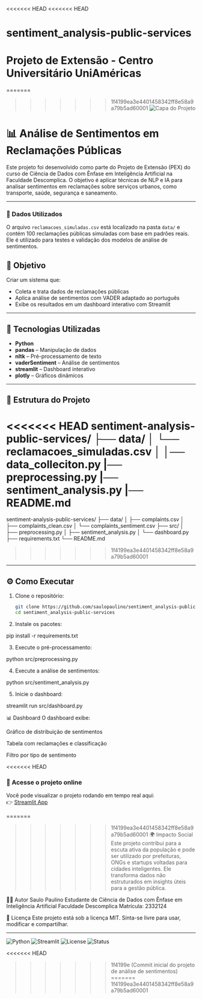<<<<<<< HEAD
<<<<<<< HEAD
# sentiment_analysis-public-services
Projeto de Extensão - Centro Universitário UniAméricas
=======
=======
>>>>>>> 1f4199ea3e4401458342ff8e58a9a79b5ad60001
![Capa do Projeto](https://copilot.microsoft.com/th/id/BCO.0ffbf5fb-3767-4c9c-ad40-962e3db42f96.png)

# 📊 Análise de Sentimentos em Reclamações Públicas

Este projeto foi desenvolvido como parte do Projeto de Extensão (PEX) do curso de Ciência de Dados com Ênfase em Inteligência Artificial na Faculdade Descomplica. O objetivo é aplicar técnicas de NLP e IA para analisar sentimentos em reclamações sobre serviços urbanos, como transporte, saúde, segurança e saneamento.

---

### 📂 Dados Utilizados

O arquivo `reclamacoes_simuladas.csv` está localizado na pasta `data/` e contém 100 reclamações públicas simuladas com base em padrões reais. Ele é utilizado para testes e validação dos modelos de análise de sentimentos.


## 🚀 Objetivo

Criar um sistema que:
- Coleta e trata dados de reclamações públicas
- Aplica análise de sentimentos com VADER adaptado ao português
- Exibe os resultados em um dashboard interativo com Streamlit

---

## 🧠 Tecnologias Utilizadas

- **Python**  
- **pandas** – Manipulação de dados  
- **nltk** – Pré-processamento de texto  
- **vaderSentiment** – Análise de sentimentos  
- **streamlit** – Dashboard interativo  
- **plotly** – Gráficos dinâmicos

---

## 📁 Estrutura do Projeto
<<<<<<< HEAD
sentiment-analysis-public-services/ 
├── data/ 
│   └── reclamacoes_simuladas.csv 
│
│── data_colleciton.py
|── preprocessing.py
|── sentiment_analysis.py
|── README.md
=======
sentiment-analysis-public-services/ ├── data/ │ ├── complaints.csv │ ├── complaints_clean.csv │ └── complaints_sentiment.csv ├── src/ │ ├── preprocessing.py │ ├── sentiment_analysis.py │ └── dashboard.py ├── requirements.txt └── README.md
>>>>>>> 1f4199ea3e4401458342ff8e58a9a79b5ad60001

---

## ⚙️ Como Executar

1. Clone o repositório:
   ```bash
   git clone https://github.com/saulopaulino/sentiment_analysis-public-services.git
   cd sentiment_analysis-public-services

2. Instale os pacotes:

pip install -r requirements.txt

3. Execute o pré-processamento:

python src/preprocessing.py

4. Execute a análise de sentimentos:

python src/sentiment_analysis.py

5. Inicie o dashboard:

streamlit run src/dashboard.py

📊 Dashboard
O dashboard exibe:

Gráfico de distribuição de sentimentos

Tabela com reclamações e classificação

Filtro por tipo de sentimento

<<<<<<< HEAD
### 🔗 Acesse o projeto online

Você pode visualizar o projeto rodando em tempo real aqui:  
👉 [Streamlit App](https://sentimentanalysis-public-services.streamlit.app/)


=======
>>>>>>> 1f4199ea3e4401458342ff8e58a9a79b5ad60001
🌍 Impacto Social
Este projeto contribui para a escuta ativa da população e pode ser utilizado por prefeituras, ONGs e startups voltadas para cidades inteligentes. Ele transforma dados não estruturados em insights úteis para a gestão pública.

👨‍💻 Autor
Saulo Paulino Estudante de Ciência de Dados com Ênfase em Inteligência Artificial Faculdade Descomplica Matrícula: 2332124

📜 Licença
Este projeto está sob a licença MIT. Sinta-se livre para usar, modificar e compartilhar.


---
![Python](https://img.shields.io/badge/Python-3.10-blue?logo=python)
![Streamlit](https://img.shields.io/badge/Streamlit-Enabled-red?logo=streamlit)
![License](https://img.shields.io/badge/License-MIT-green)
![Status](https://img.shields.io/badge/Status-Em%20Desenvolvimento-yellow)



<<<<<<< HEAD
>>>>>>> 1f4199e (Commit inicial do projeto de análise de sentimentos)
=======
>>>>>>> 1f4199ea3e4401458342ff8e58a9a79b5ad60001
